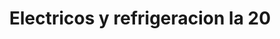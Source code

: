 ---
title: "Electricos y refrigeracion la 20"
url: /pereira/electricos-y-refrigeracion-la-20/
shop: Elektronik
---